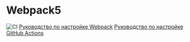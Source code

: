 # Webpack5
![CI](https://github.com/vorobevdenis95/ahj-work_environment/actions/workflows/web.yml/badge.svg)
[Руководство по настройке Webpack](https://webpack.js.org/guides/)
[Руководство по настройке GitHub Actions](https://docs.github.com/en/actions/quickstart)
